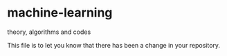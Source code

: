 # machine-learning
theory, algorithms and codes

This file is to let you know that there has been a change in your repository.
